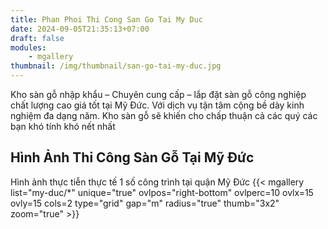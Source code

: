 ```yaml
---
title: Phan Phoi Thi Cong San Go Tai My Duc
date: 2024-09-05T21:35:13+07:00
draft: false
modules:
    - mgallery
thumbnail: /img/thumbnail/san-go-tai-my-duc.jpg
---
```

Kho sàn gỗ nhập khẩu – Chuyên cung cấp – lắp đặt sàn gỗ công nghiệp chất lượng cao giá tốt tại Mỹ Đức. Với dịch vụ tận tâm cộng bề dày kinh nghiệm đa dạng năm. Kho sàn gỗ sẽ khiến cho chấp thuận cả các quý các bạn khó tính khó nết nhất

## Hình Ảnh Thi Công Sàn Gỗ Tại Mỹ Đức
Hình ảnh thực tiễn thực tế 1 số công trình tại quận Mỹ Đức
{{< mgallery list="my-duc/*" unique="true" ovlpos="right-bottom" ovlperc=10 ovlx=15 ovly=15 cols=2 type="grid" gap="m" radius="true" thumb="3x2" zoom="true" >}}